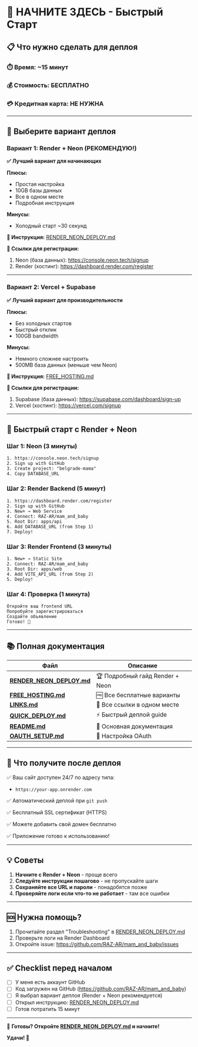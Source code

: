 # 🚀 НАЧНИТЕ ЗДЕСЬ - Быстрый Старт

## 📋 Что нужно сделать для деплоя

### ⏱️ Время: ~15 минут
### 💰 Стоимость: БЕСПЛАТНО
### 💳 Кредитная карта: НЕ НУЖНА

---

## 🎯 Выберите вариант деплоя

### Вариант 1: Render + Neon (РЕКОМЕНДУЮ!)

**✅ Лучший вариант для начинающих**

**Плюсы:**
- Простая настройка
- 10GB базы данных
- Все в одном месте
- Подробная инструкция

**Минусы:**
- Холодный старт ~30 секунд

**📖 Инструкция:** [RENDER_NEON_DEPLOY.md](RENDER_NEON_DEPLOY.md)

**🔗 Ссылки для регистрации:**
1. Neon (база данных): https://console.neon.tech/signup
2. Render (хостинг): https://dashboard.render.com/register

---

### Вариант 2: Vercel + Supabase

**✅ Лучший вариант для производительности**

**Плюсы:**
- Без холодных стартов
- Быстрый отклик
- 100GB bandwidth

**Минусы:**
- Немного сложнее настроить
- 500MB база данных (меньше чем Neon)

**📖 Инструкция:** [FREE_HOSTING.md](FREE_HOSTING.md#шаг-1-supabase-база-данных--backend---5-минут)

**🔗 Ссылки для регистрации:**
1. Supabase (база данных): https://supabase.com/dashboard/sign-up
2. Vercel (хостинг): https://vercel.com/signup

---

## 🚀 Быстрый старт с Render + Neon

### Шаг 1: Neon (3 минуты)
```
1. https://console.neon.tech/signup
2. Sign up with GitHub
3. Create project: "belgrade-mama"
4. Copy DATABASE_URL
```

### Шаг 2: Render Backend (5 минут)
```
1. https://dashboard.render.com/register
2. Sign up with GitHub
3. New+ → Web Service
4. Connect: RAZ-AR/mam_and_baby
5. Root Dir: apps/api
6. Add DATABASE_URL (from Step 1)
7. Deploy!
```

### Шаг 3: Render Frontend (3 минуты)
```
1. New+ → Static Site
2. Connect: RAZ-AR/mam_and_baby
3. Root Dir: apps/web
4. Add VITE_API_URL (from Step 2)
5. Deploy!
```

### Шаг 4: Проверка (1 минута)
```
Откройте ваш frontend URL
Попробуйте зарегистрироваться
Создайте объявление
Готово! 🎉
```

---

## 📚 Полная документация

| Файл | Описание |
|------|----------|
| **[RENDER_NEON_DEPLOY.md](RENDER_NEON_DEPLOY.md)** | 🏆 Подробный гайд Render + Neon |
| **[FREE_HOSTING.md](FREE_HOSTING.md)** | 🆓 Все бесплатные варианты |
| **[LINKS.md](LINKS.md)** | 🔗 Все ссылки в одном месте |
| **[QUICK_DEPLOY.md](QUICK_DEPLOY.md)** | ⚡ Быстрый деплой guide |
| **[README.md](README.md)** | 📖 Основная документация |
| **[OAUTH_SETUP.md](OAUTH_SETUP.md)** | 🔐 Настройка OAuth |

---

## 🎁 Что получите после деплоя

✅ Ваш сайт доступен 24/7 по адресу типа:
- `https://your-app.onrender.com`

✅ Автоматический деплой при `git push`

✅ Бесплатный SSL сертификат (HTTPS)

✅ Можете добавить свой домен бесплатно

✅ Приложение готово к использованию!

---

## 💡 Советы

1. **Начните с Render + Neon** - проще всего
2. **Следуйте инструкции пошагово** - не пропускайте шаги
3. **Сохраняйте все URL и пароли** - понадобятся позже
4. **Проверяйте логи если что-то не работает** - там все ошибки

---

## 🆘 Нужна помощь?

1. Прочитайте раздел "Troubleshooting" в [RENDER_NEON_DEPLOY.md](RENDER_NEON_DEPLOY.md)
2. Проверьте логи на Render Dashboard
3. Откройте issue: https://github.com/RAZ-AR/mam_and_baby/issues

---

## ✅ Checklist перед началом

- [ ] У меня есть аккаунт GitHub
- [ ] Код загружен на GitHub (https://github.com/RAZ-AR/mam_and_baby)
- [ ] Я выбрал вариант деплоя (Render + Neon рекомендуется)
- [ ] Открыл инструкцию: [RENDER_NEON_DEPLOY.md](RENDER_NEON_DEPLOY.md)
- [ ] Готов потратить 15 минут

---

🎯 **Готовы? Откройте [RENDER_NEON_DEPLOY.md](RENDER_NEON_DEPLOY.md) и начните!**

**Удачи! 🚀**
